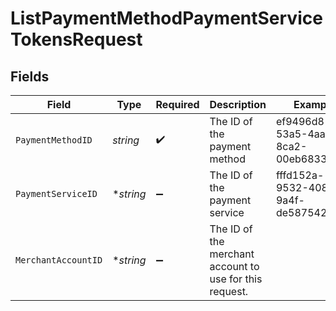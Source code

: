# ListPaymentMethodPaymentServiceTokensRequest


## Fields

| Field                                                   | Type                                                    | Required                                                | Description                                             | Example                                                 |
| ------------------------------------------------------- | ------------------------------------------------------- | ------------------------------------------------------- | ------------------------------------------------------- | ------------------------------------------------------- |
| `PaymentMethodID`                                       | *string*                                                | :heavy_check_mark:                                      | The ID of the payment method                            | ef9496d8-53a5-4aad-8ca2-00eb68334389                    |
| `PaymentServiceID`                                      | **string*                                               | :heavy_minus_sign:                                      | The ID of the payment service                           | fffd152a-9532-4087-9a4f-de58754210f0                    |
| `MerchantAccountID`                                     | **string*                                               | :heavy_minus_sign:                                      | The ID of the merchant account to use for this request. |                                                         |